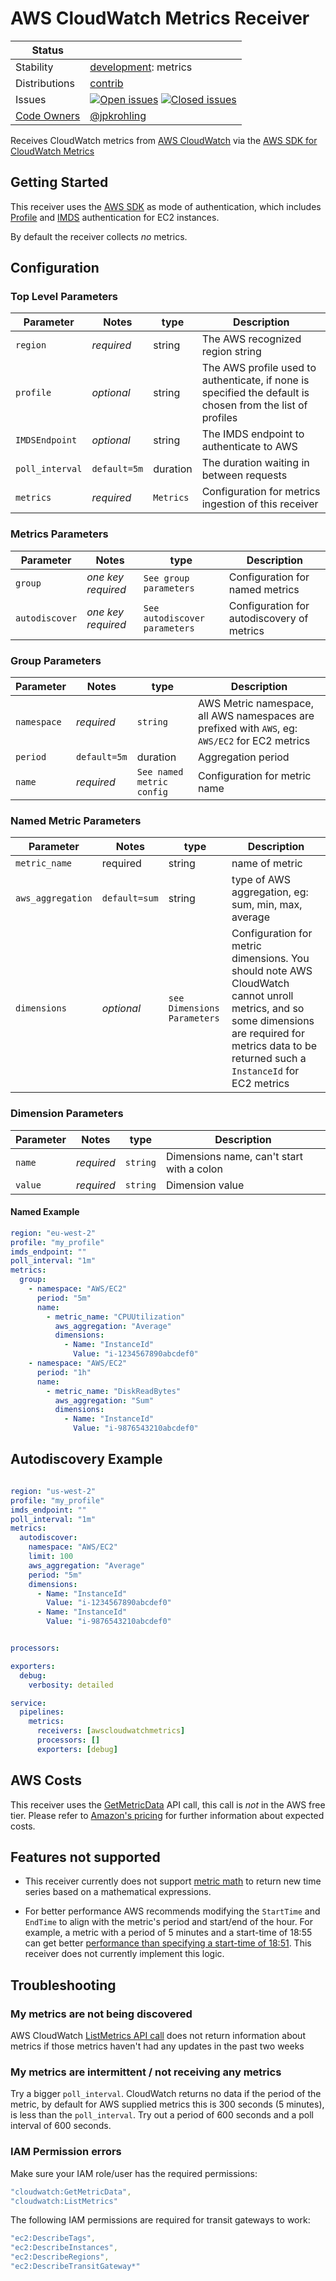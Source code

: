 # AWS CloudWatch Metrics Receiver

<!-- status autogenerated section -->
| Status        |           |
| ------------- |-----------|
| Stability     | [development]: metrics   |
| Distributions | [contrib] |
| Issues        | [![Open issues](https://img.shields.io/github/issues-search/open-telemetry/opentelemetry-collector-contrib?query=is%3Aissue%20is%3Aopen%20label%3Areceiver%2Fawscloudwatchmetrics%20&label=open&color=orange&logo=opentelemetry)](https://github.com/open-telemetry/opentelemetry-collector-contrib/issues?q=is%3Aopen+is%3Aissue+label%3Areceiver%2Fawscloudwatchmetrics) [![Closed issues](https://img.shields.io/github/issues-search/open-telemetry/opentelemetry-collector-contrib?query=is%3Aissue%20is%3Aclosed%20label%3Areceiver%2Fawscloudwatchmetrics%20&label=closed&color=blue&logo=opentelemetry)](https://github.com/open-telemetry/opentelemetry-collector-contrib/issues?q=is%3Aclosed+is%3Aissue+label%3Areceiver%2Fawscloudwatchmetrics) |
| [Code Owners](https://github.com/open-telemetry/opentelemetry-collector-contrib/blob/main/CONTRIBUTING.md#becoming-a-code-owner)    | [@jpkrohling](https://www.github.com/jpkrohling) |

[development]: https://github.com/open-telemetry/opentelemetry-collector#development
[contrib]: https://github.com/open-telemetry/opentelemetry-collector-releases/tree/main/distributions/otelcol-contrib
<!-- end autogenerated section -->

Receives CloudWatch metrics from [AWS CloudWatch](https://aws.amazon.com/cloudwatch/) via the [AWS SDK for CloudWatch Metrics](https://docs.aws.amazon.com/sdk-for-go/api/service/cloudwatch/)

## Getting Started

This receiver uses the [AWS SDK](https://aws.github.io/aws-sdk-go-v2/docs/configuring-sdk/) as mode of authentication, which includes [Profile](https://docs.aws.amazon.com/cli/latest/userguide/cli-chap-configure.html) and [IMDS](https://docs.aws.amazon.com/AWSEC2/latest/UserGuide/ec2-instance-metadata.html) authentication for EC2 instances.

By default the receiver collects *no* metrics.

## Configuration

### Top Level Parameters

| Parameter       | Notes      | type   | Description                                                                                                                                                                                                                                                                       |
| --------------- | ---------- | ------ | --------------------------------------------------------------------------------------------------------------------------------------------------------------------------------------------------------------------------------------------------------------------------------- |
| `region`        | *required* | string | The AWS recognized region string  |
| `profile`       | *optional* | string | The AWS profile used to authenticate, if none is specified the default is chosen from the list of profiles  |
| `IMDSEndpoint`  | *optional* | string | The IMDS endpoint to authenticate to AWS  |                                                                                                                                 
| `poll_interval`   | `default=5m` | duration   | The duration waiting in between requests | 
| `metrics`          | *required* | `Metrics` | Configuration for metrics ingestion of this receiver    |

### Metrics Parameters


| Parameter                | Notes        | type                   | Description                                                                                |
| ------------------------ | ------------ | ---------------------- | ------------------------------------------------------------------------------------------ |
| `group`                 | *one key required*   | `See group parameters` | Configuration for named metrics |
| `autodiscover`        | *one key required* | `See autodiscover parameters` | Configuration for autodiscovery of metrics


### Group Parameters

| Parameter                | Notes        | type                   | Description                                                                                |
| ------------------------ | ------------ | ---------------------- | ------------------------------------------------------------------------------------------ |
| `namespace`                 | *required*   | `string` | AWS Metric namespace, all AWS namespaces are prefixed with `AWS`, eg: `AWS/EC2` for EC2 metrics |
| `period` | `default=5m` | duration | Aggregation period | 
| `name` | *required* | `See named metric config` | Configuration for metric name



### Named Metric Parameters
| Parameter                | Notes        | type                   | Description                                                                                |
| ------------------------ | ------------ | ---------------------- | ------------------------------------------------------------------------------------------ |
| `metric_name` | required | string | name of metric |
| `aws_aggregation` | `default=sum` | string | type of AWS aggregation, eg: sum, min, max, average |
| `dimensions` | *optional* | `see Dimensions Parameters` | Configuration for metric dimensions. You should note AWS CloudWatch cannot unroll metrics, and so some dimensions are required for metrics data to be returned such a `InstanceId` for EC2 metrics |




### Dimension Parameters

| Parameter                | Notes        | type                   | Description                                                                                |
| ------------------------ | ------------ | ---------------------- | ------------------------------------------------------------------------------------------ |
| `name`                 | *required*   | `string` | Dimensions name, can't start with a colon |
| `value` | *required* | `string` | Dimension value |


#### Named Example

```yaml
region: "eu-west-2"
profile: "my_profile"
imds_endpoint: ""
poll_interval: "1m"
metrics:
  group:
    - namespace: "AWS/EC2"
      period: "5m"
      name:
        - metric_name: "CPUUtilization"
          aws_aggregation: "Average"
          dimensions:
            - Name: "InstanceId"
              Value: "i-1234567890abcdef0"
    - namespace: "AWS/EC2"
      period: "1h"
      name:
        - metric_name: "DiskReadBytes"
          aws_aggregation: "Sum"
          dimensions:
            - Name: "InstanceId"
              Value: "i-9876543210abcdef0"

```

## Autodiscovery Example

```yaml

region: "us-west-2"
profile: "my_profile"
imds_endpoint: ""
poll_interval: "1m"
metrics:
  autodiscover:
    namespace: "AWS/EC2"
    limit: 100
    aws_aggregation: "Average"
    period: "5m"
    dimensions:
      - Name: "InstanceId"
        Value: "i-1234567890abcdef0"
      - Name: "InstanceId"
        Value: "i-9876543210abcdef0"


processors:

exporters:
  debug:
    verbosity: detailed

service:
  pipelines:
    metrics:
      receivers: [awscloudwatchmetrics]
      processors: []
      exporters: [debug]
```

## AWS Costs

This receiver uses the [GetMetricData](https://docs.aws.amazon.com/AmazonCloudWatch/latest/APIReference/API_GetMetricData.html) API call, this call is *not* in the AWS free tier. Please refer to [Amazon's pricing](https://aws.amazon.com/cloudwatch/pricing/) for further information about expected costs.

## Features not supported

- This receiver currently does not support [metric math](https://docs.aws.amazon.com/AmazonCloudWatch/latest/monitoring/using-metric-math.html) to return new time series based on a mathematical expressions.

- For better performance AWS recommends modifying the `StartTime` and `EndTime` to align with the metric's period and start/end of the hour. For example, a metric with a period of 5 minutes and a start-time of 18:55 can get better [performance than specifying a start-time of 18:51](https://boto3.amazonaws.com/v1/documentation/api/latest/reference/services/cloudwatch/client/get_metric_data.html). This receiver does not currently implement this logic.

## Troubleshooting

### My metrics are not being discovered

AWS CloudWatch [ListMetrics API call](https://awscli.amazonaws.com/v2/documentation/api/latest/reference/cloudwatch/list-metrics.html) does not return information about metrics if those metrics haven't had any updates in the past two weeks

### My metrics are intermittent / not receiving any metrics

Try a bigger `poll_interval`. CloudWatch returns no data if the period of the metric, by default for AWS supplied metrics this is 300 seconds (5 minutes), is less than the `poll_interval`. Try out a period of 600 seconds and a poll interval of 600 seconds.

### IAM Permission errors

Make sure your IAM role/user has the required permissions:

```yaml
"cloudwatch:GetMetricData",
"cloudwatch:ListMetrics"
```

The following IAM permissions are required for transit gateways to work:

```yaml
"ec2:DescribeTags",
"ec2:DescribeInstances",
"ec2:DescribeRegions",
"ec2:DescribeTransitGateway*"
```

